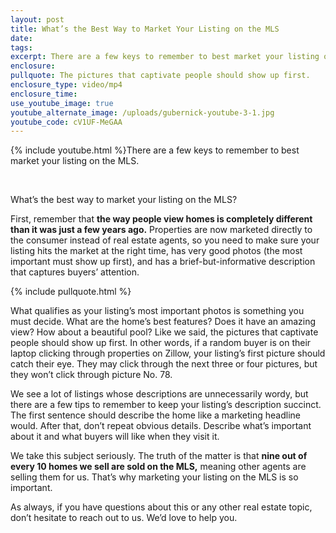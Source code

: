 ```yaml
---
layout: post
title: What’s the Best Way to Market Your Listing on the MLS
date:
tags:
excerpt: There are a few keys to remember to best market your listing on the MLS.
enclosure:
pullquote: The pictures that captivate people should show up first.
enclosure_type: video/mp4
enclosure_time:
use_youtube_image: true
youtube_alternate_image: /uploads/gubernick-youtube-3-1.jpg
youtube_code: cV1UF-MeGAA
---
```


{% include youtube.html %}There are a few keys to remember to best market your listing on the MLS.&nbsp;

&nbsp;

What’s the best way to market your listing on the MLS?

First, remember that **the way people view homes is completely different than it was just a few years ago.** Properties are now marketed directly to the consumer instead of real estate agents, so you need to make sure your listing hits the market at the right time, has very good photos (the most important must show up first), and has a brief-but-informative description that captures buyers’ attention.&nbsp;

{% include pullquote.html %}

What qualifies as your listing’s most important photos is something you must decide. What are the home’s best features? Does it have an amazing view? How about a beautiful pool? Like we said, the pictures that captivate people should show up first. In other words, if a random buyer is on their laptop clicking through properties on Zillow, your listing’s first picture should catch their eye. They may click through the next three or four pictures, but they won’t click through picture No. 78.

We see a lot of listings whose descriptions are unnecessarily wordy, but there are a few tips to remember to keep your listing’s description succinct. The first sentence should describe the home like a marketing headline would. After that, don’t repeat obvious details. Describe what’s important about it and what buyers will like when they visit it.&nbsp;

We take this subject seriously. The truth of the matter is that **nine out of every 10 homes we sell are sold on the MLS,** meaning other agents are selling them for us. That’s why marketing your listing on the MLS is so important.&nbsp;

As always, if you have questions about this or any other real estate topic, don’t hesitate to reach out to us. We’d love to help you.&nbsp;